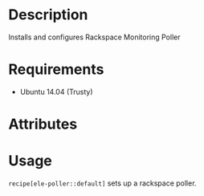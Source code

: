 Description
===========

Installs and configures Rackspace Monitoring Poller

Requirements
============

* Ubuntu 14.04 (Trusty)

Attributes
==========

Usage
=====

`recipe[ele-poller::default]` sets up a rackspace poller.

